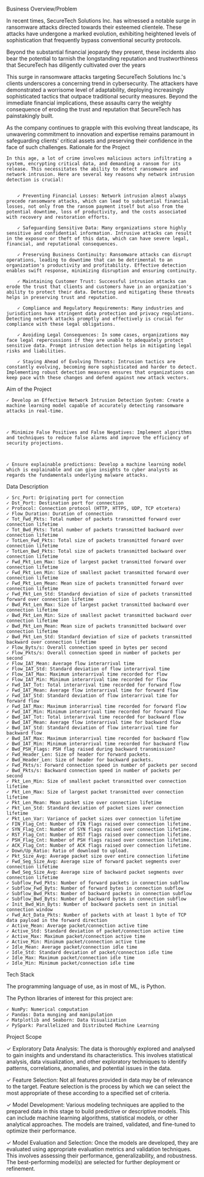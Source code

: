  Business Overview/Problem

In recent times, SecureTech Solutions Inc. has witnessed a notable surge in ransomware attacks directed towards their esteemed clientele. These attacks have undergone a marked evolution, exhibiting heightened levels of sophistication that frequently bypass conventional security protocols.

 

Beyond the substantial financial jeopardy they present, these incidents also bear the potential to tarnish the longstanding reputation and trustworthiness that SecureTech has diligently cultivated over the years

 

 

This surge in ransomware attacks targeting SecureTech Solutions Inc.'s clients underscores a concerning trend in cybersecurity. The attackers have demonstrated a worrisome level of adaptability, deploying increasingly sophisticated tactics that outpace traditional security measures. Beyond the immediate financial implications, these assaults carry the weighty consequence of eroding the trust and reputation that SecureTech has painstakingly built.

 

As the company continues to grapple with this evolving threat landscape, its unwavering commitment to innovation and expertise remains paramount in safeguarding clients' critical assets and preserving their confidence in the face of such challenges.
Rationale for the Project

    In this age, a lot of crime involves malicious actors infiltrating a system, encrypting critical data, and demanding a ransom for its release. This necessitates the ability to detect ransomware and network intrusion. Here are several key reasons why network intrusion detection is crucial:

     
        ✓ Preventing Financial Losses: Network intrusion almost always precede ransomware attacks, which can lead to substantial financial losses, not only from the ransom payment itself but also from the potential downtime, loss of productivity, and the costs associated with recovery and restoration efforts.
         
        ✓ Safeguarding Sensitive Data: Many organizations store highly sensitive and confidential information. Intrusive attacks can result in the exposure or theft of this data, which can have severe legal, financial, and reputational consequences.
         
        ✓ Preserving Business Continuity: Ransomware attacks can disrupt operations, leading to downtime that can be detrimental to an organization's productivity and profitability. Effective detection enables swift response, minimizing disruption and ensuring continuity.
         
        ✓ Maintaining Customer Trust: Successful intrusion attacks can erode the trust that clients and customers have in an organization's ability to protect their data. Detecting and mitigating these threats helps in preserving trust and reputation.
         
        ✓ Compliance and Regulatory Requirements: Many industries and jurisdictions have stringent data protection and privacy regulations. Detecting network attacks promptly and effectively is crucial for compliance with these legal obligations.
         
        ✓ Avoiding Legal Consequences: In some cases, organizations may face legal repercussions if they are unable to adequately protect sensitive data. Prompt intrusion detection helps in mitigating legal risks and liabilities.
         
        ✓ Staying Ahead of Evolving Threats: Intrusion tactics are constantly evolving, becoming more sophisticated and harder to detect. Implementing robust detection measures ensures that organizations can keep pace with these changes and defend against new attack vectors.

Aim of the Project

    ✓ Develop an Effective Network Intrusion Detection System: Create a machine learning model capable of accurately detecting ransomware attacks in real-time.

 

    ✓ Minimize False Positives and False Negatives: Implement algorithms and techniques to reduce false alarms and improve the efficiency of security projections.

 

    ✓ Ensure explainable predictions: Develop a machine learning model which is explainable and can give insights to cyber analysts as regards the fundamentals underlying malware attacks.

Data Description

 

    ✓ Src_Port: Originating port for connection
    ✓ Dst_Port: Destination port for connection
    ✓ Protocol: Connection protocol (HTTP, HTTPS, UDP, TCP etcetera)
    ✓ Flow_Duration: Duration of connection
    ✓ Tot_Fwd_Pkts: Total number of packets transmitted forward over connection lifetime
    ✓ Tot_Bwd_Pkts: Total number of packets transmitted backward over connection lifetime
    ✓ TotLen_Fwd_Pkts: Total size of packets transmitted forward over connection lifetime
    ✓ TotLen_Bwd_Pkts: Total size of packets transmitted backward over connection lifetime
    ✓ Fwd_Pkt_Len_Max: Size of largest packet transmitted forward over connection lifetime
    ✓ Fwd_Pkt_Len_Min: Size of smallest packet transmitted forward over connection lifetime
    ✓ Fwd_Pkt_Len_Mean: Mean size of packets transmitted forward over connection lifetime
    ✓ Fwd_Pkt_Len_Std: Standard deviation of size of packets transmitted forward over connection lifetime
    ✓ Bwd_Pkt_Len_Max: Size of largest packet transmitted backward over connection lifetime
    ✓ Bwd_Pkt_Len_Min: Size of smallest packet transmitted backward over connection lifetime
    ✓ Bwd_Pkt_Len_Mean: Mean size of packets transmitted backward over connection lifetime
    ✓ Bwd_Pkt_Len_Std: Standard deviation of size of packets transmitted backward over connection lifetime
    ✓ Flow_Byts/s: Overall connection speed in bytes per second
    ✓ Flow_Pkts/s: Overall connection speed in number of packets per second
    ✓ Flow_IAT_Mean: Average flow interarrival time
    ✓ Flow_IAT_Std: Standard deviation of flow interarrival time
    ✓ Flow_IAT_Max: Maximum interarrival time recorded for flow
    ✓ Flow_IAT_Min: Minimum interarrival time recorded for flow
    ✓ Fwd_IAT_Tot: Total interarrival time recorded for forward flow
    ✓ Fwd_IAT_Mean: Average flow interarrival time for forward flow
    ✓ Fwd_IAT_Std: Standard deviation of flow interarrival time for forward flow
    ✓ Fwd_IAT_Max: Maximum interarrival time recorded for forward flow
    ✓ Fwd_IAT_Min: Minimum interarrival time recorded for forward flow
    ✓ Bwd_IAT_Tot: Total interarrival time recorded for backward flow
    ✓ Bwd_IAT_Mean: Average flow interarrival time for backward flow
    ✓ Bwd_IAT_Std: Standard deviation of flow interarrival time for backward flow
    ✓ Bwd_IAT_Max: Maximum interarrival time recorded for backward flow
    ✓ Bwd_IAT_Min: Minimum interarrival time recorded for backward flow
    ✓ Bwd_PSH_Flags: PSH flag raised during backward transmission?
    ✓ Fwd_Header_Len: Size of header for forward packets.
    ✓ Bwd_Header_Len: Size of header for backward packets.
    ✓ Fwd_Pkts/s: Forward connection speed in number of packets per second
    ✓ Bwd_Pkts/s: Backward connection speed in number of packets per second
    ✓ Pkt_Len_Min: Size of smallest packet transmitted over connection lifetime
    ✓ Pkt_Len_Max: Size of largest packet transmitted over connection lifetime
    ✓ Pkt_Len_Mean: Mean packet size over connection lifetime
    ✓ Pkt_Len_Std: Standard deviation of packet sizes over connection lifetime
    ✓ Pkt_Len_Var: Variance of packet sizes over connection lifetime
    ✓ FIN_Flag_Cnt: Number of FIN flags raised over connection lifetime.
    ✓ SYN_Flag_Cnt: Number of SYN flags raised over connection lifetime.
    ✓ RST_Flag_Cnt: Number of RST flags raised over connection lifetime.
    ✓ PSH_Flag_Cnt: Number of PSH flags raised over connection lifetime.
    ✓ ACK_Flag_Cnt: Number of ACK flags raised over connection lifetime.
    ✓ Down/Up_Ratio: Ratio of download to upload.
    ✓ Pkt_Size_Avg: Average packet size over entire connection lifetime
    ✓ Fwd_Seg_Size_Avg: Average size of forward packet segments over connection lifetime
    ✓ Bwd_Seg_Size_Avg: Average size of backward packet segments over connection lifetime
    ✓ Subflow_Fwd_Pkts: Number of forward packets in connection subflow
    ✓ Subflow_Fwd_Byts: Number of forward bytes in connection subflow
    ✓ Subflow_Bwd_Pkts: Number of backward packets in connection subflow
    ✓ Subflow_Bwd_Byts: Number of backward bytes in connection subflow
    ✓ Init_Bwd_Win_Byts: Number of backward packets sent in initial connection window
    ✓ Fwd_Act_Data_Pkts: Number of packets with at least 1 byte of TCP data payload in the forward direction
    ✓ Active_Mean: Average packet/connection active time
    ✓ Active_Std: Standard deviation of packet/connection active time
    ✓ Active_Max: Maximum packet/connection active time
    ✓ Active_Min: Minimum packet/connection active time
    ✓ Idle_Mean: Average packet/connection idle time
    ✓ Idle_Std: Standard deviation of packet/connection idle time
    ✓ Idle_Max: Maximum packet/connection idle time
    ✓ Idle_Min: Minimum packet/connection idle time

Tech Stack

The programming language of use, as in most of ML, is Python.

The Python libraries of interest for this project are:

    ✓ NumPy: Numerical computation 
    ✓ Pandas: Data munging and manipulation
    ✓ Matplotlib and Seaborn: Data Visualization
    ✓ PySpark: Parallelized and Distributed Machine Learning

Project Scope

✓ Exploratory Data Analysis: The data is thoroughly explored and analysed to gain insights and understand its characteristics. This involves statistical analysis, data visualization, and other exploratory techniques to identify patterns, correlations, anomalies, and potential issues in the data.

 

✓ Feature Selection: Not all features provided in data may be of relevance to the target. Feature selection is the process by which we can select the most appropriate of these according to a specified set of criteria.

 

✓ Model Development: Various modeling techniques are applied to the prepared data in this stage to build predictive or descriptive models. This can include machine learning algorithms, statistical models, or other analytical approaches. The models are trained, validated, and fine-tuned to optimize their performance.

 

✓ Model Evaluation and Selection: Once the models are developed, they are evaluated using appropriate evaluation metrics and validation techniques. This involves assessing their performance, generalizability, and robustness. The best-performing model(s) are selected for further deployment or refinement.
